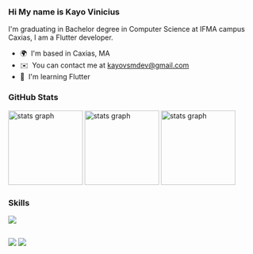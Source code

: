 ### Hi My name is Kayo Vinicius

I'm graduating in Bachelor degree in Computer Science at IFMA campus Caxias, I am a Flutter developer.

* 🌍  I'm based in Caxias, MA
* ✉️  You can contact me at [kayovsmdev@gmail.com](mailto:kayovsmdev@gmail.com)
* 🧠  I'm learning Flutter

### GitHub Stats

<div align="left">
  <img src="https://github-readme-stats.vercel.app/api?username=kayovsm&show_icons=true&theme=tokyonight&hide_border=false&include_all_commits=true&count_private=false" height="150" alt="stats graph"/>
  <img src="https://github-readme-streak-stats.herokuapp.com/?user=kayovsm&theme=tokyonight&hide_border=false" height="150" alt="stats graph"  />
  <img src = "https://github-readme-stats.vercel.app/api/top-langs/?username=kayovsm&layout=compact&langs_count=6&theme=tokyonight" height="150" alt="stats graph" />
</div>

### Skills

<p align="left">
<div align="left">
  <a href="#">
    <img src="https://skillicons.dev/icons?i=dart,flutter,firebase,python,sqlite,mysql,figma&theme=dark" />
  </a>
</div>
  
  ##
 
<div>  
  <a href = "mailto:kayovsmdev@gmail.com"><img src="https://img.shields.io/badge/-Gmail-%23333?style=for-the-badge&logo=gmail&logoColor=white" target="_blank"></a>
  <a href="https://www.linkedin.com/in/kayo-vinicius-40754a219" target="_blank"><img src="https://img.shields.io/badge/-LinkedIn-%230077B5?style=for-the-badge&logo=linkedin&logoColor=white" target="_blank"></a> 
  
</div>
